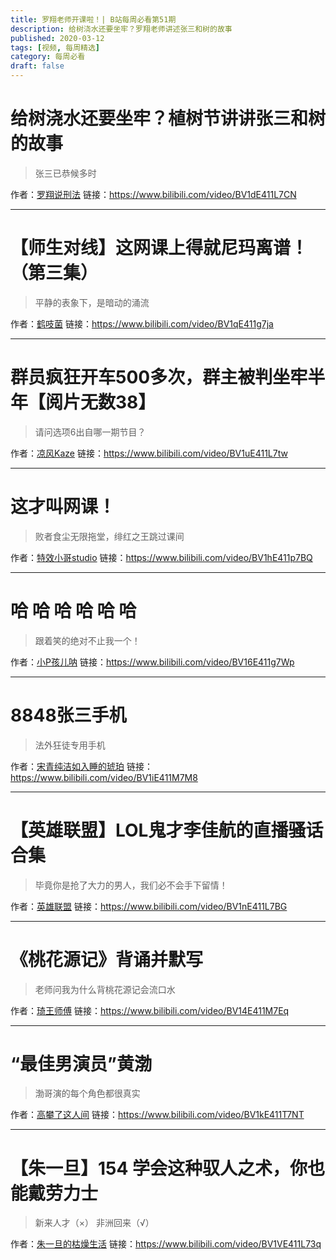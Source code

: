 ```yaml
---
title: 罗翔老师开课啦！| B站每周必看第51期
description: 给树浇水还要坐牢？罗翔老师讲述张三和树的故事
published: 2020-03-12
tags: [视频, 每周精选]
category: 每周必看
draft: false
---
```


# 给树浇水还要坐牢？植树节讲讲张三和树的故事
> 张三已恭候多时

作者：[罗翔说刑法](https://space.bilibili.com/517327498)
链接：https://www.bilibili.com/video/BV1dE411L7CN

---

# 【师生对线】这网课上得就尼玛离谱！（第三集）
> 平静的表象下，是暗动的涌流

作者：[鹤吱菌](https://space.bilibili.com/3353026)
链接：https://www.bilibili.com/video/BV1qE411g7ja

---

# 群员疯狂开车500多次，群主被判坐牢半年【阅片无数38】
> 请问选项6出自哪一期节目？

作者：[凉风Kaze](https://space.bilibili.com/14110780)
链接：https://www.bilibili.com/video/BV1uE411L7tw

---

# 这才叫网课！
> 败者食尘无限拖堂，绯红之王跳过课间

作者：[特效小哥studio](https://space.bilibili.com/3066511)
链接：https://www.bilibili.com/video/BV1hE411p7BQ

---

# 哈 哈 哈 哈 哈 哈
> 跟着笑的绝对不止我一个！

作者：[小P孩儿呐](https://space.bilibili.com/718877)
链接：https://www.bilibili.com/video/BV16E411g7Wp

---

# 8848张三手机
> 法外狂徒专用手机

作者：[宋青纯洁如入睡的琥珀](https://space.bilibili.com/1598678)
链接：https://www.bilibili.com/video/BV1iE411M7M8

---

# 【英雄联盟】LOL鬼才李佳航的直播骚话合集
> 毕竟你是抢了大力的男人，我们必不会手下留情！

作者：[英雄联盟](https://space.bilibili.com/178778949)
链接：https://www.bilibili.com/video/BV1nE411L7BG

---

# 《桃花源记》背诵并默写
> 老师问我为什么背桃花源记会流口水

作者：[琦王师傅](https://space.bilibili.com/487335339)
链接：https://www.bilibili.com/video/BV14E411M7Eq

---

# “最佳男演员”黄渤
> 渤哥演的每个角色都很真实

作者：[高攀了这人间](https://space.bilibili.com/402230040)
链接：https://www.bilibili.com/video/BV1kE411T7NT

---

# 【朱一旦】154 学会这种驭人之术，你也能戴劳力士
> 新来人才（×） 非洲回来（√）

作者：[朱一旦的枯燥生活](https://space.bilibili.com/437316738)
链接：https://www.bilibili.com/video/BV1VE411L73q

